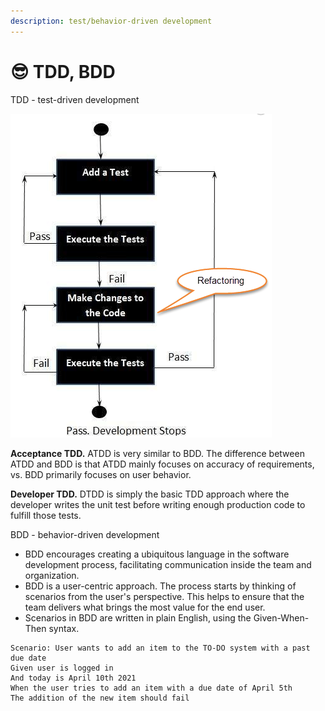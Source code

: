 ```yaml
---
description: test/behavior-driven development
---
```


# 😎 TDD, BDD

TDD - test-driven development

![](<../../.gitbook/assets/image (1).png>)



**Acceptance TDD.** ATDD is very similar to BDD. The difference between ATDD and BDD is that ATDD mainly focuses on accuracy of requirements, vs. BDD primarily focuses on user behavior.

**Developer TDD.** DTDD is simply the basic TDD approach where the developer writes the unit test before writing enough production code to fulfill those tests.

BDD - behavior-driven development

* BDD encourages creating a ubiquitous language in the software development process, facilitating communication inside the team and organization.
* BDD is a user-centric approach. The process starts by thinking of scenarios from the user's perspective. This helps to ensure that the team delivers what brings the most value for the end user.
* Scenarios in BDD are written in plain English, using the Given-When-Then syntax.

```
Scenario: User wants to add an item to the TO-DO system with a past due date 
Given user is logged in 
And today is April 10th 2021 
When the user tries to add an item with a due date of April 5th 
The addition of the new item should fail
```
